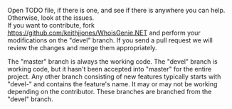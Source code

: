 Open TODO file, if there is one, and see if there is anywhere you can help.  Otherwise, look at the issues.  
If you want to contribute, fork https://github.com/keithjjones/WhoisGenie.NET and perform your modifications on the "devel" branch.
If you send a pull request we will review the changes and merge them appropriately.

The "master" branch is always the working code.  The "devel" branch is working code, but it hasn't been accepted into "master" for the entire project.
Any other branch consisting of new features typically starts with "devel-" and contains the feature's name.  It may or may not be working depending on the contributor.  These
branches are branched from the "devel" branch.